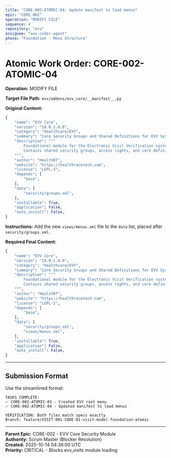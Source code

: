 ```yaml
---
title: "CORE-002-ATOMIC-04: Update manifest to load menus"
epic: "CORE-002"
operation: "MODIFY FILE"
sequence: 4
repository: "evv"
assignee: "aos-coder-agent"
phase: "Foundation - Menu Structure"
---
```


# Atomic Work Order: CORE-002-ATOMIC-04

**Operation:** MODIFY FILE

**Target File Path:** `evv/addons/evv_core/__manifest__.py`

**Original Content:**
```python
{
    "name": "EVV Core",
    "version": "18.0.1.0.0",
    "category": "Healthcare/EVV",
    "summary": "Core Security Groups and Shared Definitions for EVV System",
    "description": """
        Foundational module for the Electronic Visit Verification system.
        Contains shared security groups, access rights, and core definitions.
    """,
    "author": "HealthRT",
    "website": "https://healthracetech.com",
    "license": "LGPL-3",
    "depends": [
        "base",
    ],
    "data": [
        "security/groups.xml",
    ],
    "installable": True,
    "application": False,
    "auto_install": False,
}
```

**Instructions:**
Add the new `views/menus.xml` file to the `data` list, placed after `security/groups.xml`.

**Required Final Content:**
```python
{
    "name": "EVV Core",
    "version": "18.0.1.0.0",
    "category": "Healthcare/EVV",
    "summary": "Core Security Groups and Shared Definitions for EVV System",
    "description": """
        Foundational module for the Electronic Visit Verification system.
        Contains shared security groups, access rights, and core definitions.
    """,
    "author": "HealthRT",
    "website": "https://healthracetech.com",
    "license": "LGPL-3",
    "depends": [
        "base",
    ],
    "data": [
        "security/groups.xml",
        "views/menus.xml",
    ],
    "installable": True,
    "application": False,
    "auto_install": False,
}
```

---

## Submission Format

Use the streamlined format:

```
TASKS COMPLETE:
✅ CORE-002-ATOMIC-03 - Created EVV root menu
✅ CORE-002-ATOMIC-04 - Updated manifest to load menus

VERIFICATION: Both files match specs exactly
Branch: feature/VISIT-001-CODE-01-visit-model-foundation-atomic
```

---

**Parent Epic:** CORE-002 - EVV Core Security Module  
**Authority:** Scrum Master (Blocker Resolution)  
**Created:** 2025-10-14 04:36:00 UTC  
**Priority:** CRITICAL - Blocks evv_visits module loading

